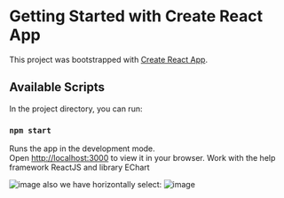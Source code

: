 # Getting Started with Create React App

This project was bootstrapped with [Create React App](https://github.com/facebook/create-react-app).

## Available Scripts

In the project directory, you can run:

### `npm start`

Runs the app in the development mode.\
Open [http://localhost:3000](http://localhost:3000) to view it in your browser.
Work with the help framework ReactJS and library EChart

![image](https://github.com/kuromi1kow/ReactGraph/assets/112749419/b6bf0a65-3bbf-446a-aad0-c33f81d52842)
also we have horizontally select:
![image](https://github.com/kuromi1kow/ReactGraph/assets/112749419/2909eb2a-ae47-4bb4-abf2-6217e10729fc)
